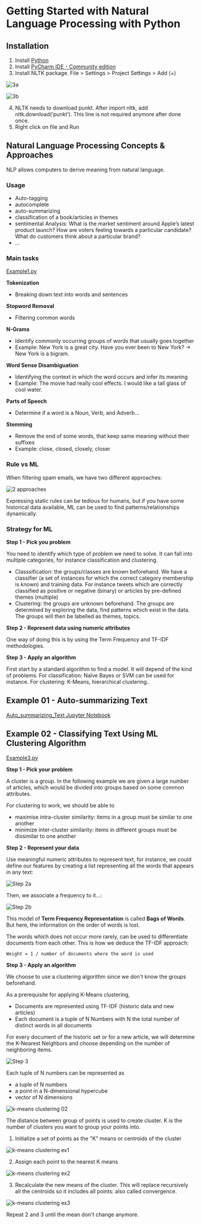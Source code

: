 # Getting Started with Natural Language Processing with Python

## Installation

1. Install [Python](https://www.python.org/downloads/)
2. Install [PyCharm IDE - Community edition](https://www.jetbrains.com/pycharm/download/#section=windows)
3. Install NLTK package. File > Settings > Project Settings > Add (+)

![3a](images/nltk01.png)

![3b](images/nltk02.png)

4. NLTK needs to download punkt. After import nltk, add nltk.download(‘punkt’). This line is not required anymore after done once.
5. Right click on file and Run

## Natural Language Processing Concepts & Approaches

NLP allows computers to derive meaning from natural language.

### Usage

* Auto-tagging
* autocomplete
* auto-summarizing
* classification of a book/articles in themes
* sentimental Analysis: What is the market sentiment around Apple’s latest product launch? How are voters feeling towards a particular candidate? What do customers think about a particular brand?
* ...

### Main tasks

[Example1.py](Example1.py)

**Tokenization**
- Breaking down text into words and sentences

**Stopword Removal**
- Filtering common words

**N-Grams**
- Identify commonly occurring groups of words that usually goes together
- Example: New York is a great city. Have you ever been to New York? -> New York is a bigram.

**Word Sense Disambiguation**
- Identifying the context in which the word occurs and infer its meaning
- Example: The movie had really cool effects. I would like a tall glass of cool water. 

**Parts of Speech**
- Determine if a word is a Noun, Verb, and Adverb...

**Stemming**
- Remove the end of some words, that keep same meaning without their suffixes
- Example: close, closed, closely, closer

### Rule vs ML

When filtering spam emails, we have two different approaches:

![2 approaches](images/nltk03.png)

Expressing static rules can be tedious for humans, but if you have  some historical data available, ML can be used to find patterns/relationships dynamically.

### Strategy for ML

**Step 1 - Pick you problem**

You need to identify which type of problem we need to solve. It can fall into multiple categories, for instance classification and clustering. 
- Classsification: the groups/classes are known beforehand. We have a classifier (a set of instances for which the correct category membership is known) and training data. For instance tweets which are correctly classified as positive or negative (binary) or articles by pre-defined themes (multiple)
- Clustering: the groups are unknown beforehand. The groups are determined by exploring the data, find patterns which exist in the data. The groups will then be labelled as themes, topics. 

**Step 2 - Represent data using numeric attributes**

One way of doing this is by using the Term Frequency and TF-IDF methodologies.

**Step 3 - Apply an algorithm**

First start by a standard algorithm to find a model. It will depend of the kind of problems: For classification: Naïve Bayes or SVM can be used for instance. For clustering: K-Means, hierarchical clustering..

## Example 01 - Auto-summarizing Text

[Auto_summarizing_Text Jupyter Notebook](Auto_summarizing_Text.ipynb)

## Example 02 - Classifying Text Using ML Clustering Algorithm

[Example3.py](Example3.py)

**Step 1 - Pick your problem**

A cluster is a group. In the following example we are given a large number of articles, which would be divided into groups based on some common attributes. 

For clustering to work, we should be able to 
- maximise intra-cluster similarity: items in a group must be similar to one another 
- minimize inter-cluster similarity: items in different groups must be dissimilar to one another

**Step 2 - Represent your data**

Use meaningful numeric attributes to represent text, for instance, we could define our features by creating a list representing all the words that appears in any text:

![Step 2a](images/nltk05.png)

Then, we associate a frequency to it...:

![Step 2b](images/nltk06.png)

This model of **Term Frequency Representation** is called **Bags of Words**. But here, the information on the order of words is lost.

The words which does not occur more rarely, can be used to differentiate documents from each other. This is how we deduce the TF-IDF approach:

```
Weight = 1 / number of documents where the word is used
```

**Step 3 - Apply an algorithm**

We choose to use a clustering algorithm since we don't know the groups beforehand.

As a prerequisite for applying K-Means clustering, 
- Documents are represented using TF-IDF (historic data and new articles)
- Each document is a tuple of N Numbers with N the total number of distinct words in all documents

For every document of the historic set or for a new article, we will determine the K-Nearest Neighbors and choose depending on the number of neighboring items.

![Step 3](images/nltk09.png)

Each tuple of N numbers can be represented as 
- a tuple of N numbers
- a point in a N-dimensional hypercube 
-  vector of N dimensions

![k-means clustering 02](images/nltk11.png)

The distance between group of points is used to create cluster. K is the number of clusters you want to group your points into.

1. Initialize a set of points as the "K" means or centroids of the cluster

![k-means clustering ex1](images/nltk12.png)

2. Assign each point to the nearest K means

![k-means clustering ex2](images/nltk13.png)

3. Recalculate the new means of the cluster. This will replace recursively all the centroids so it includes all points: also called convergence. 

![k-means clustering ex3](images/nltk14.png)

Repeat 2 and 3 until the mean don't change anymore. 